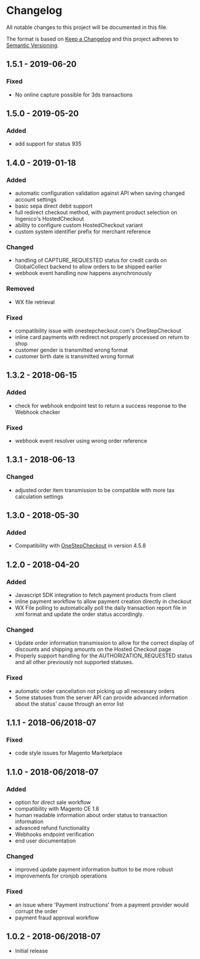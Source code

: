 # Changelog
All notable changes to this project will be documented in this file.

The format is based on [Keep a Changelog](http://keepachangelog.com/en/1.0.0/)
and this project adheres to [Semantic Versioning](http://semver.org/spec/v2.0.0.html).

## 1.5.1 - 2019-06-20

### Fixed

- No online capture possible for 3ds transactions

## 1.5.0 - 2019-05-20

### Added

- add support for status 935

## 1.4.0 - 2019-01-18

### Added
- automatic configuration validation against API when saving changed account settings
- basic sepa direct debit support
- full redirect checkout method, with payment product selection on Ingenico's HostedCheckout
- ability to configure custom HostedCheckout variant
- custom system identifier prefix for merchant reference

### Changed
- handling of CAPTURE_REQUESTED status for credit cards on GlobalCollect backend to allow orders to be shipped earlier
- webhook event handling now happens asynchronously

### Removed
- WX file retrieval

### Fixed
- compatibility issue with onestepcheckout.com's OneStepCheckout
- inline card payments with redirect not properly processed on return to shop
- customer gender is transmitted wrong format
- customer birth date is transmitted wrong format

## 1.3.2 - 2018-06-15

### Added
- check for webhook endpoint test to return a success response to the Webhook checker

### Fixed
- webhook event resolver using wrong order reference

## 1.3.1 - 2018-06-13

### Changed
- adjusted order item transmission to be compatible with more tax calculation settings

## 1.3.0 - 2018-05-30

### Added
- Compatibility with [OneStepCheckout](https://www.onestepcheckout.com/) in version 4.5.8

## 1.2.0 - 2018-04-20

### Added
- Javascript SDK integration to fetch payment products from client
- inline payment workflow to allow payment creation directly in checkout
- WX File polling to automatically poll the daily transaction report file in xml format and update the order status accordingly.

### Changed
- Update order information transmission to allow for the correct display of discounts and shipping amounts on the Hosted Checkout page
- Properly support handling for the AUTHORIZATION_REQUESTED status and all other previously not supported statuses.

### Fixed
- automatic order cancellation not picking up all necessary orders
- Some statuses from the server API can provide advanced information about the status' cause through an error list

## 1.1.1 - 2018-06/2018-07

### Fixed
- code style issues for Magento Marketplace

## 1.1.0 - 2018-06/2018-07

### Added
- option for direct sale workflow
- compatibility with Magento CE 1.8
- human readable information about order status to transaction information
- advanced refund functionality
- Webhooks endpoint verification
- end user documentation

### Changed
- improved update payment information button to be more robust
- improvements for cronjob operations

### Fixed
- an issue where 'Payment instructions' from a payment provider would corrupt the order
- payment fraud approval workflow

## 1.0.2 - 2018-06/2018-07
- Initial release
